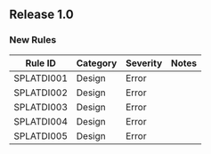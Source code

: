 ﻿## Release 1.0

### New Rules

Rule ID     | Category | Severity | Notes
------------|----------|----------|--------------------
SPLATDI001  |  Design  |  Error   | 
SPLATDI002  |  Design  |  Error   | 
SPLATDI003  |  Design  |  Error   | 
SPLATDI004  |  Design  |  Error   | 
SPLATDI005  |  Design  |  Error   | 
